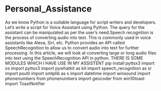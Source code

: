 # Personal_Assistance
As we know Python is a suitable language for script writers and developers. Let’s write a script for Voice Assistant using Python. The query for the assistant can be manipulated as per the user’s need.Speech recognition is the process of converting audio into text. This is commonly used in voice assistants like Alexa, Siri, etc. Python provides an API called SpeechRecognition to allow us to convert audio into text for further processing. In this article, we will look at converting large or long audio files into text using the SpeechRecognition API in python.
THERE IS SOME MODULES WHICH I HAVE USE IN MY ASSISTENT
pip install pyttsx3
import os
import pyttsx3
import pywhatkit as kit
import speech_recognition as sr
import psutil
import smtplib as s
import datetime
import winsound
import phonenumbers 
from phonenumbers import geocoder
from win10toast import ToastNotifier
